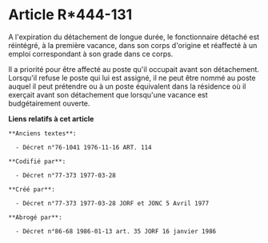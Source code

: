 # Article R*444-131

A l'expiration du détachement de longue durée, le fonctionnaire détaché est réintégré, à la première vacance, dans son corps
d'origine et réaffecté à un emploi correspondant à son grade dans ce corps.

Il a priorité pour être affecté au poste qu'il occupait avant son détachement. Lorsqu'il refuse le poste qui lui est assigné,
il ne peut être nommé au poste auquel il peut prétendre ou à un poste équivalent dans la résidence où il exerçait avant son
détachement que lorsqu'une vacance est budgétairement ouverte.

**Liens relatifs à cet article**

	**Anciens textes**:

	  - Décret n°76-1041 1976-11-16 ART. 114

	**Codifié par**:

	  - Décret n°77-373 1977-03-28

	**Créé par**:

	  - Décret n°77-373 1977-03-28 JORF et JONC 5 Avril 1977

	**Abrogé par**:

	  - Décret n°86-68 1986-01-13 art. 35 JORF 16 janvier 1986
